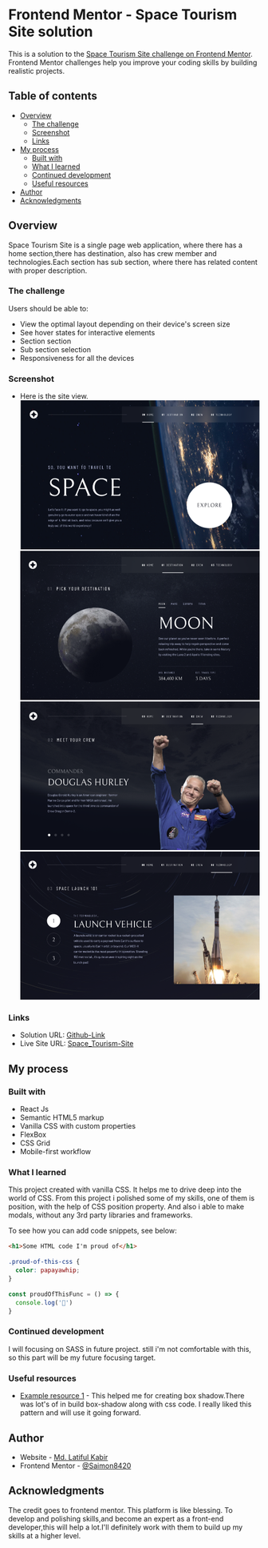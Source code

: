 # Frontend Mentor - Space Tourism Site solution

This is a solution to the [Space Tourism Site challenge on Frontend Mentor](https://www.frontendmentor.io/challenges/space-tourism-multipage-website-gRWj1URZ3/hub). Frontend Mentor challenges help you improve your coding skills by building realistic projects.

## Table of contents

- [Overview](#overview)
  - [The challenge](#the-challenge)
  - [Screenshot](#screenshot)
  - [Links](#links)
- [My process](#my-process)
  - [Built with](#built-with)
  - [What I learned](#what-i-learned)
  - [Continued development](#continued-development)
  - [Useful resources](#useful-resources)
- [Author](#author)
- [Acknowledgments](#acknowledgments)

## Overview
Space Tourism Site is a single page web application, where there has a home section,there has destination, also has crew member and technologies.Each section has sub section, where there has related content with proper description.

### The challenge

Users should be able to:

- View the optimal layout depending on their device's screen size
- See hover states for interactive elements
- Section section
- Sub section selection
- Responsiveness for all the devices

### Screenshot
- Here is the site view.
![home](public/site_view/home.PNG)
![destination demo](public/site_view/destination1.PNG)
![crew](public/site_view/crew.PNG)
![technology](public/site_view/technology1.PNG)

### Links

- Solution URL: [Github-Link](https://github.com/Saimon8420/space_tourism_site_FrontEnd)
- Live Site URL: [Space_Tourism-Site](https://boisterous-lebkuchen-e24f44.netlify.app/)

## My process

### Built with

- React Js
- Semantic HTML5 markup
- Vanilla CSS with custom properties
- FlexBox
- CSS Grid
- Mobile-first workflow

### What I learned
This project created with vanilla CSS. It helps me to drive deep into the world of CSS.
From this project i polished some of my skills, one of them is position, with the help of CSS position property. And also i able to make modals, without any 3rd party libraries and frameworks.

To see how you can add code snippets, see below:

```html
<h1>Some HTML code I'm proud of</h1>
```
```css
.proud-of-this-css {
  color: papayawhip;
}
```
```js
const proudOfThisFunc = () => {
  console.log('🎉')
}
```

### Continued development

I will focusing on SASS in future project. still i'm not comfortable with this, so this part will be my future focusing target.

### Useful resources

- [Example resource 1](https://getcssscan.com/css-box-shadow-examples) - This helped me for creating box shadow.There was lot's of in build box-shadow along with css code. I really liked this pattern and will use it going forward.

## Author

- Website - [Md. Latiful Kabir](https://darling-pithivier-cad7d7.netlify.app/)
- Frontend Mentor - [@Saimon8420](https://www.frontendmentor.io/profile/Saimon8420)

## Acknowledgments

The credit goes to frontend mentor. This platform is like blessing. To develop and polishing skills,and become an expert as a front-end developer,this will help a lot.I'll definitely work with them to build up my skills at a higher level.

